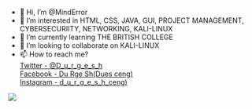 - 👋 Hi, I’m @MindError
- 👀 I’m interested in HTML, CSS, JAVA, GUI, PROJECT MANAGEMENT, CYBERSECURIITY, NETWORKING, KALI-LINUX
- 🌱 I’m currently learning THE BRITISH COLLEGE
- 💞️ I’m looking to collaborate on KALI-LINUX
- 📫 How to reach me? <br>[Twitter - @D_u_r_g_e_s_h](https://twitter.com/D_u_r_g_e_s_h)<br>
[Facebook - Du Rge Sh(Dues ceng)](https://www.facebook.com/durgeshsingh.dy/)<br>
[Instagram - d_u_r_g_e_s_h_ceng)](https://www.instagram.com/d_u_r_g_e_s_h_ceng/)<br>

<img src="https://github-readme-stats.vercel.app/api?username=MindError&&show_icons=true&title_color=ffffff&icon_color=bb2acf&text_color=daf7dc&bg_color=151515">

<!---
MindError/MindError is a ✨ special ✨ repository because its `README.md` (this file) appears on your GitHub profile.
You can click the Preview link to take a look at your changes.
--->
